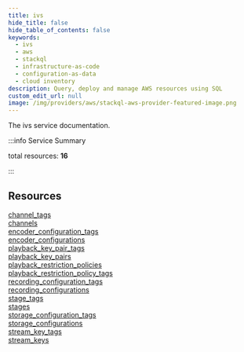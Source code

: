```yaml
---
title: ivs
hide_title: false
hide_table_of_contents: false
keywords:
  - ivs
  - aws
  - stackql
  - infrastructure-as-code
  - configuration-as-data
  - cloud inventory
description: Query, deploy and manage AWS resources using SQL
custom_edit_url: null
image: /img/providers/aws/stackql-aws-provider-featured-image.png
---
```


The ivs service documentation.

:::info Service Summary

<div class="row">
<div class="providerDocColumn">
<span>total resources:&nbsp;<b>16</b></span><br />
</div>
</div>

:::

## Resources
<div class="row">
<div class="providerDocColumn">
<a href="/providers/aws/ivs/channel_tags/">channel_tags</a><br />
<a href="/providers/aws/ivs/channels/">channels</a><br />
<a href="/providers/aws/ivs/encoder_configuration_tags/">encoder_configuration_tags</a><br />
<a href="/providers/aws/ivs/encoder_configurations/">encoder_configurations</a><br />
<a href="/providers/aws/ivs/playback_key_pair_tags/">playback_key_pair_tags</a><br />
<a href="/providers/aws/ivs/playback_key_pairs/">playback_key_pairs</a><br />
<a href="/providers/aws/ivs/playback_restriction_policies/">playback_restriction_policies</a><br />
<a href="/providers/aws/ivs/playback_restriction_policy_tags/">playback_restriction_policy_tags</a>
</div>
<div class="providerDocColumn">
<a href="/providers/aws/ivs/recording_configuration_tags/">recording_configuration_tags</a><br />
<a href="/providers/aws/ivs/recording_configurations/">recording_configurations</a><br />
<a href="/providers/aws/ivs/stage_tags/">stage_tags</a><br />
<a href="/providers/aws/ivs/stages/">stages</a><br />
<a href="/providers/aws/ivs/storage_configuration_tags/">storage_configuration_tags</a><br />
<a href="/providers/aws/ivs/storage_configurations/">storage_configurations</a><br />
<a href="/providers/aws/ivs/stream_key_tags/">stream_key_tags</a><br />
<a href="/providers/aws/ivs/stream_keys/">stream_keys</a>
</div>
</div>
